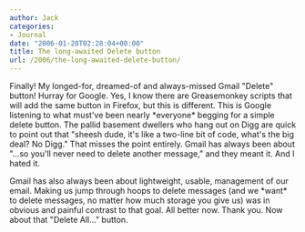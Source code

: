 ```yaml
---
author: Jack
categories:
- Journal
date: "2006-01-20T02:28:04+00:00"
title: The long-awaited Delete button
url: /2006/the-long-awaited-delete-button/
---
```


Finally! My longed-for, dreamed-of and always-missed Gmail "Delete" button! Hurray for Google. Yes, I know there are Greasemonkey scripts that will add the same button in Firefox, but this is different. This is Google listening to what must've been nearly \*everyone\* begging for a simple delete button. The pallid basement dwellers who hang out on Digg are quick to point out that "sheesh dude, it's like a two-line bit of code, what's the big deal? No Digg." That misses the point entirely. Gmail has always been about "&#8230;so you'll never need to delete another message," and they meant it. And I hated it. 

Gmail has also always been about lightweight, usable, management of our email. Making us jump through hoops to delete messages (and we \*want\* to delete messages, no matter how much storage you give us) was in obvious and painful contrast to that goal. All better now. Thank you. Now about that "Delete All&#8230;" button.